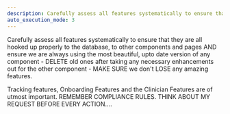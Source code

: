 ```yaml
---
description: Carefully assess all features systematically to ensure that they are all hooked up properly
auto_execution_mode: 3
---
```


Carefully assess all features systematically to ensure that they are all hooked up properly to the database, to other components and pages AND ensure we are always using the most beautiful, upto date version of any component - DELETE old ones after taking any necessary enhancements out for the other component - MAKE SURE we don't LOSE any amazing features. 

Tracking features, Onboarding Features and the Clinician Features are of utmost important. REMEMBER COMPLIANCE RULES. THINK ABOUT MY REQUEST BEFORE EVERY ACTION....